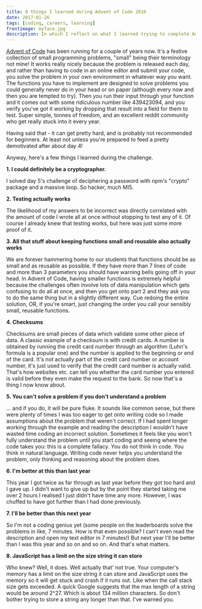 ```yaml
---
title: 8 things I learned during Advent of Code 2016
date: 2017-01-26
tags: [coding, careers, learning]
frontimage: myface.jpg
description: In which I reflect on what I learned trying to complete Advent of Code for the first time.
---
```


[Advent of Code](http://adventofcode.com/) has been running for a couple of years now. It's a festive collection of small programming problems, "small" being their terminology not mine! It works really nicely because the problem is released each day, and rather than having to code in an online editor and submit your code, you solve the problem in your own environment in whatever way you want. The functions you have to implement are designed to solve problems you could generally never do in your head or on paper (although every now and then you are tempted to try). Then you run their input through your function and it comes out with some ridiculous number like 439423094, and you verify you've got it working by dropping that result into a field for them to test. Super simple, tonnes of freedom, and an excellent reddit community who get really stuck into it every year.

Having said that - it can get pretty hard, and is probably not recommended for beginners. At least not unless you're prepared to feed a pretty demotivated after about day 4!

Anyway, here's a few things I learned during the challenge.

**1. I could definitely be a cryptographer.**

I solved day 5's challenge of deciphering a password with npm's "crypto" package and a massive loop. So hacker, much MI5.

**2. Testing actually works**

The likelihood of my answers to be incorrect was directly correlated with the amount of code I wrote all at once without stopping to test any of it. Of course I already knew that testing works, but here was just some more proof of it.

**3. All that stuff about keeping functions small and reusable also actually works**

We are forever hammering home to our students that functions should be as small and as reusable as possible. If they have more than 7 lines of code and more than 3 parameters you should have warning bells going off in your head. In Advent of Code, having smaller functions is extremely helpful because the challenges often involve lots of data manipulation which gets confusing to do all at once, and then you get onto part 2 and they ask you to do the same thing but in a slightly different way. Cue redoing the entire solution, OR, if you're smart, just changing the order you call your sensibly small, reusable functions.

**4. Checksums**

Checksums are small pieces of data which validate some other piece of data. A classic example of a checksum is with credit cards. A number is obtained by running the credit card number through an algorithm (Luhn's formula is a popular one) and the number is applied to the beginning or end of the card. It's not actually part of the credit card number or account number, it's just used to verify that the credit card number is actually valid. That's how websites etc. can tell you whether the card number you entered is valid before they even make the request to the bank. So now that's a thing I now know about.

**5. You can't solve a problem if you don't understand a problem**

... and if you do, it will be pure fluke. It sounds like common sense, but there were plenty of times I was too eager to get onto writing code so I made assumptions about the problem that weren't correct. If I had spent longer working through the example and reading the description I wouldn't have wasted time coding an incorrect solution. Sometimes it feels like you won't fully understand the problem until you start coding and seeing where the code takes you: this is a complete fallacy. You do not think in code. You think in natural language. Writing code never helps you understand the problem, only thinking and reasoning about the problem does.

**6. I'm better at this than last year**

This year I got twice as far through as last year before they got too hard and I gave up. I didn't want to give up but by the point they started taking me over 2 hours I realised I just didn't have time any more. However, I was chuffed to have got further than I had done previously.

**7. I'll be better than this next year**

So I'm not a coding genius yet (some people on the leaderboards solve the problems in like, 7 minutes. How is that even possible? I can't even read the description and open my text editor in 7 minutes!) But next year I'll be better than I was this year and so on and so on. And that's what matters.

**8. JavaScript has a limit on the size string it can store**

Who knew? Well, it does. Well actually that' not true. Your computer's memory has a limit on the size string it can store and JavaScript uses the memory so it will get stuck and crash if it runs out. Like when the call stack size gets exceeded. A quick Google suggests that the max length of a string would be around 2^27. Which is about 134 million characters. So don't bother trying to store a string any longer than that. I've warned you.
